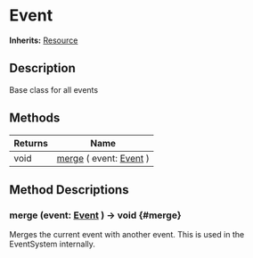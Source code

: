 # Event
**Inherits:** [Resource](https://docs.godotengine.org/de/4.x/classes/class_resource.html)
    
## Description

Base class for all events



## Methods

| Returns | Name                                                      |
| ------- | --------------------------------------------------------- |
| void    | [merge](#merge) ( event: [Event](/reference/Event.html) ) |









## Method Descriptions

###  merge (event: [Event](/reference/Event.html)  ) -> void {#merge}

Merges the current event with another event. This is used in the EventSystem internally.
